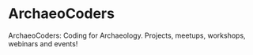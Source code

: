 # ArchaeoCoders
ArchaeoCoders: Coding for Archaeology. Projects, meetups, workshops, webinars and events!
